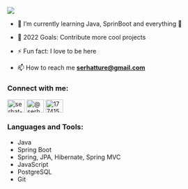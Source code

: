 

<p >
  <a href="https://github.com/DenverCoder1/readme-typing-svg"><img src="https://readme-typing-svg.herokuapp.com?lines=Hi,+I'm+Serhat👋;I+love+open-source.;I'm+a+Uncle+and+Devepoler!;I+love+learning.;I+love+spreading+knowledge.;&center=true&width=500&height=50"></a>
</p>

- 🌱 I’m currently learning Java, SprinBoot and everything 🤣
- 🥅 2022 Goals: Contribute more cool projects
- ⚡ Fun fact: I love to be here

- 📫 How to reach me **serhatture@gmail.com**

### Connect with me:


<a href="https://linkedin.com/in/serhat-ture" target="blank"><img align="center" src="https://raw.githubusercontent.com/rahuldkjain/github-profile-readme-generator/master/src/images/icons/Social/linked-in-alt.svg" alt="serhat-ture" height="30" width="40" /></a>
<a href="https://medium.com/@serhatture" target="blank"><img align="center" src="https://raw.githubusercontent.com/rahuldkjain/github-profile-readme-generator/master/src/images/icons/Social/medium.svg" alt="@serhatture" height="30" width="40" /></a>
<a href="https://stackoverflow.com/users/17741538" target="blank"><img align="center" src="https://raw.githubusercontent.com/rahuldkjain/github-profile-readme-generator/master/src/images/icons/Social/stack-overflow.svg" alt="17741538" height="30" width="40" /></a>
<br />

### Languages and Tools:

- Java
- Spring Boot
- Spring, JPA, Hibernate, Spring MVC
- JavaScript
- PostgreSQL
- Git

<br />
<br />





